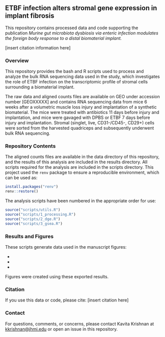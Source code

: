 ## ETBF infection alters stromal gene expression in implant fibrosis
This repository contains processed data and code supporting the publication _Murine gut microbiota dysbiosis via enteric infection modulates the foreign body response to a distal biomaterial implant._

[insert citation information here]

### Overview

This repository provides the bash and R scripts used to process and analyze the bulk RNA sequencing data used in the study, which investigates the role of ETBF infection on the transcriptomic profile of stromal cells surrounding a biomaterial implant.

The raw data and aligned counts files are available on GEO under accession number [GEOXXXXX] and contains RNA sequencing data from mice 6 weeks after a volumetric muscle loss injury and implantation of a synthetic biomaterial. The mice were treated with antibiotics 11 days before injury and implantation, and mice were gavaged with DPBS or ETBF 7 days before injury and implantation. Stromal (singlet, live, CD31-/CD45-, CD29+) cells were sorted from the harvested quadriceps and subsequently underwent bulk RNA sequencing.

### Repository Contents

The aligned counts files are available in the data directory of this repository, and the results of this analysis are included in the results directory. All scripts required for the analysis are included in the scripts directory. This project used the `renv` package to ensure a reproducible environment, which can be used as:

```r
install.packages("renv")
renv::restore()
```

The analysis scripts have been numbered in the appropriate order for use:

```r
source("scripts/utils.R")
source("scripts/1_processing.R")
source("scripts/2_dge.R")
source("scripts/3_gsea.R")
```

### Results and Figures

These scripts generate data used in the manuscript figures:

 - 
 -
 -

Figures were created using these exported results.

### Citation

If you use this data or code, please cite:
[insert citation here]

### Contact

For questions, comments, or concerns, please contact Kavita Krishnan at [kkrishnan@jhmi.edu](mailto:kkrishnan@jhmi.edu) or open an issue in this repository.